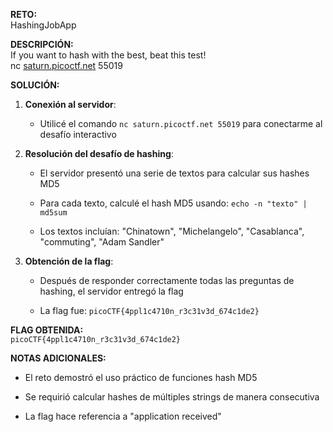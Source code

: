 **RETO:**  
HashingJobApp

**DESCRIPCIÓN:**  
If you want to hash with the best, beat this test!  
nc [saturn.picoctf.net](https://saturn.picoctf.net/) 55019

**SOLUCIÓN:**

1. **Conexión al servidor**:
    
    - Utilicé el comando `nc saturn.picoctf.net 55019` para conectarme al desafío interactivo
        
2. **Resolución del desafío de hashing**:
    
    - El servidor presentó una serie de textos para calcular sus hashes MD5
        
    - Para cada texto, calculé el hash MD5 usando: `echo -n "texto" | md5sum`
        
    - Los textos incluían: "Chinatown", "Michelangelo", "Casablanca", "commuting", "Adam Sandler"
        
3. **Obtención de la flag**:
    
    - Después de responder correctamente todas las preguntas de hashing, el servidor entregó la flag
        
    - La flag fue: `picoCTF{4ppl1c4710n_r3c31v3d_674c1de2}`
        

**FLAG OBTENIDA:**  
`picoCTF{4ppl1c4710n_r3c31v3d_674c1de2}`

**NOTAS ADICIONALES:**

- El reto demostró el uso práctico de funciones hash MD5
    
- Se requirió calcular hashes de múltiples strings de manera consecutiva
    
- La flag hace referencia a "application received"